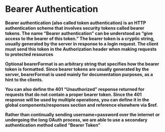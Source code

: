 # Bearer Authentication


**Bearer authentication (also called token authentication) is an HTTP authentication scheme that involves security tokens called bearer
tokens. The name “Bearer authentication” can be understood as “give access to the bearer of this token.” The bearer token is a cryptic
string, usually generated by the server in response to a login request. The client must send this token in the Authorization header
when making requests to protected resources**

**Optional bearerFormat is an arbitrary string that specifies how the bearer token is formatted. Since bearer tokens are usually
generated by the server, bearerFormat is used mainly for documentation purposes, as a hint to the clients.**

**You can also define the 401 “Unauthorized” response returned for requests that do not contain a proper bearer token. Since the 
401 response will be used by multiple operations, you can define it in the global components/responses section and reference elsewhere 
via $ref.**

**Rather than continually sending username+password over the internet**
**or undergoing the long OAuth process, we are able to use a
secondary authentication method called “Bearer Token”**
